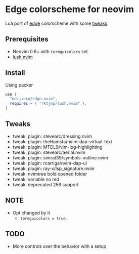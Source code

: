 # Edge colorscheme for neovim

Lua port of [edge](https://github.com/sainnhe/edge) colorscheme with some [tweaks](#Tweaks).

## Prerequisites

- Neovim 0.6+ with `termguicolors` set
- [lush.nvim](https://github.com/rktjmp/lush.nvim)

## Install

Using packer

```lua
use {
  "meijieru/edge.nvim",
  requires = { "rktjmp/lush.nvim" },
}
```

## Tweaks

- tweak: plugin: stevearc/dressing.nvim
- tweak: plugin: theHamsta/nvim-dap-virtual-text
- tweak: plugin: MTDL9/vim-log-highlighting
- tweak: plugin: stevearc/aerial.nvim
- tweak: plugin: simrat39/symbols-outline.nvim
- tweak: plugin: rcarriga/nvim-dap-ui
- tweak: plugin: ray-x/lsp_signature.nvim
- tweak: nvimtree bold opened folder
- tweak: variable no red
- tweak: deprecated 256 support

## NOTE

- Opt changed by it
  - `termguicolors = true`.

## TODO

- More controls over the behavior with a setup
